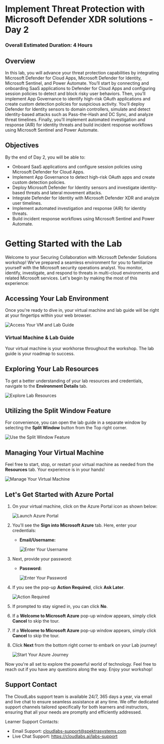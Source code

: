 # Implement Threat Protection with Microsoft Defender XDR solutions - Day 2

### Overall Estimated Duration: 4 Hours

## Overview

In this lab, you will advance your threat protection capabilities by integrating Microsoft Defender for Cloud Apps, Microsoft Defender for Identity, Microsoft Sentinel, and Power Automate. You’ll start by connecting and onboarding SaaS applications to Defender for Cloud Apps and configuring session policies to detect and block risky user behaviors. Then, you’ll implement App Governance to identify high-risk OAuth applications and create custom detection policies for suspicious activity. You’ll deploy Defender for Identity sensors to domain controllers, simulate and detect identity-based attacks such as Pass-the-Hash and DC Sync, and analyze threat timelines. Finally, you’ll implement automated investigation and response (AIR) for identity threats and build incident response workflows using Microsoft Sentinel and Power Automate.

## Objectives

By the end of Day 2, you will be able to:

- Onboard SaaS applications and configure session policies using Microsoft Defender for Cloud Apps.
- Implement App Governance to detect high-risk OAuth apps and create custom detection policies.
- Deploy Microsoft Defender for Identity sensors and investigate identity-based threats and lateral movement attacks.
- Integrate Defender for Identity with Microsoft Defender XDR and analyze user timelines.
- Implement automated investigation and response (AIR) for identity threats.
- Build incident response workflows using Microsoft Sentinel and Power Automate.

# Getting Started with the Lab
 
Welcome to your Securing Collaboration with Microsoft Defender Solutions workshop! We've prepared a seamless environment for you to familiarize yourself with the Microsoft security operations analyst. You monitor, identify, investigate, and respond to threats in multi-cloud environments and related Microsoft services. Let's begin by making the most of this experience:
 
## Accessing Your Lab Environment
 
Once you're ready to dive in, your virtual machine and lab guide will be right at your fingertips within your web browser.
 
![Access Your VM and Lab Guide](./media/rd_gs_1_1.png)

### Virtual Machine & Lab Guide
 
Your virtual machine is your workhorse throughout the workshop. The lab guide is your roadmap to success.
 
## Exploring Your Lab Resources
 
To get a better understanding of your lab resources and credentials, navigate to the **Environment Details** tab.
 
![Explore Lab Resources](./media/rd_gs_1_2.png)
 
## Utilizing the Split Window Feature
 
For convenience, you can open the lab guide in a separate window by selecting the **Split Window** button from the Top right corner.
 
![Use the Split Window Feature](./media/rd_gs_1_3.png)
 
## Managing Your Virtual Machine
 
Feel free to start, stop, or restart your virtual machine as needed from the **Resources** tab. Your experience is in your hands!
 
![Manage Your Virtual Machine](./media/rd_gs_1_4.png)

## Let's Get Started with Azure Portal
 
1. On your virtual machine, click on the Azure Portal icon as shown below:
 
    ![Launch Azure Portal](./media/rd_gs_1_5.png)

1. You'll see the **Sign into Microsoft Azure** tab. Here, enter your credentials:
 
   - **Email/Username:** <inject key="AzureAdUserEmail"></inject>
 
     ![Enter Your Username](./media/rd_gs_1_6.png)
 
1. Next, provide your password:
 
   - **Password:** <inject key="AzureAdUserPassword"></inject>
 
     ![Enter Your Password](./media/rd_gs_1_7.png)

1. If you see the pop-up **Action Required**, click **Ask Later**.

    ![Action Required](./media/rd_gs_1_8.png) 
 
1. If prompted to stay signed in, you can click **No**.

1. If a **Welcome to Microsoft Azure** pop-up window appears, simply click **Cancel** to skip the tour.

1. If a **Welcome to Microsoft Azure** pop-up window appears, simply click **Cancel** to skip the tour.
 
1. Click **Next** from the bottom right corner to embark on your Lab journey!
 
     ![Start Your Azure Journey](./media/rd_gs_1_9.png)

Now you're all set to explore the powerful world of technology. Feel free to reach out if you have any questions along the way. Enjoy your workshop!

## Support Contact

The CloudLabs support team is available 24/7, 365 days a year, via email and live chat to ensure seamless assistance at any time. We offer dedicated support channels tailored specifically for both learners and instructors, ensuring that all your needs are promptly and efficiently addressed.

Learner Support Contacts:

- Email Support: cloudlabs-support@spektrasystems.com
- Live Chat Support: https://cloudlabs.ai/labs-support
